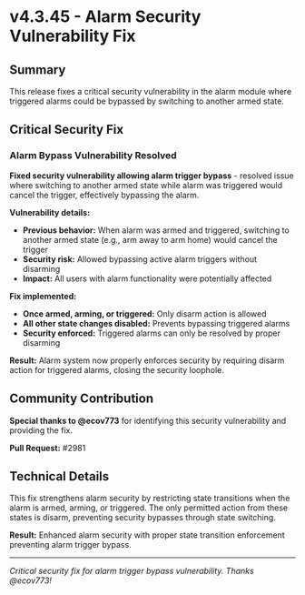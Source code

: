 # v4.3.45 - Alarm Security Vulnerability Fix

## Summary

This release fixes a critical security vulnerability in the alarm module where triggered alarms
could be bypassed by switching to another armed state.

## Critical Security Fix

### Alarm Bypass Vulnerability Resolved

**Fixed security vulnerability allowing alarm trigger bypass** - resolved issue where switching
to another armed state while alarm was triggered would cancel the trigger, effectively bypassing the alarm.

**Vulnerability details:**
- **Previous behavior:** When alarm was armed and triggered, switching to another armed state (e.g., arm away to arm home) would cancel the trigger
- **Security risk:** Allowed bypassing active alarm triggers without disarming
- **Impact:** All users with alarm functionality were potentially affected

**Fix implemented:**
- **Once armed, arming, or triggered:** Only disarm action is allowed
- **All other state changes disabled:** Prevents bypassing triggered alarms
- **Security enforced:** Triggered alarms can only be resolved by proper disarming

**Result:** Alarm system now properly enforces security by requiring disarm action
for triggered alarms, closing the security loophole.

## Community Contribution

**Special thanks to @ecov773** for identifying this security vulnerability and providing the fix.

**Pull Request:** #2981

## Technical Details

This fix strengthens alarm security by restricting state transitions when the alarm is armed, arming, or triggered.
The only permitted action from these states is disarm, preventing security bypasses through state switching.

**Result:** Enhanced alarm security with proper state transition enforcement
preventing alarm trigger bypass.

---

*Critical security fix for alarm trigger bypass vulnerability. Thanks @ecov773!*
